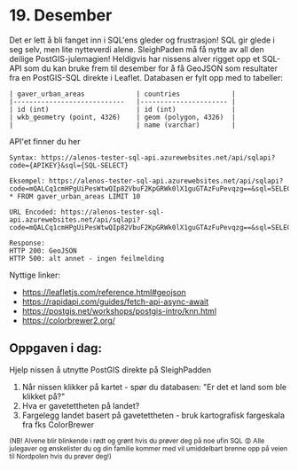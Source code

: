 # 19. Desember
Det er lett å bli fanget inn i SQL'ens gleder og frustrasjon! SQL gir glede i seg selv, men lite nytteverdi alene. SleighPaden må få nytte av all den deilige PostGIS-julemagien! Heldigvis har nissens alver rigget opp et SQL-API som du kan bruke frem til desember for å få GeoJSON som resultater fra en PostGIS-SQL direkte i Leaflet. Databasen er fylt opp med to tabeller:

```
| gaver_urban_areas          	| countries            	|
|----------------------------	|----------------------	|
| id (int)                   	| id (int)             	|
| wkb_geometry (point, 4326) 	| geom (polygon, 4326) 	|
|                            	| name (varchar)       	|
```

API'et finner du her
```
Syntax: https://alenos-tester-sql-api.azurewebsites.net/api/sqlapi?code={APIKEY}&sql={SQL-SELECT}

Eksempel: https://alenos-tester-sql-api.azurewebsites.net/api/sqlapi?code=mQALCq1cmHPgUiPesWtwQIp82VbuF2KpGRWk0lX1guGTAzFuPevqzg==&sql=SELECT * FROM gaver_urban_areas LIMIT 10

URL Encoded: https://alenos-tester-sql-api.azurewebsites.net/api/sqlapi?code=mQALCq1cmHPgUiPesWtwQIp82VbuF2KpGRWk0lX1guGTAzFuPevqzg==&sql=SELECT%20*%20FROM%20gaver_urban_areas%20LIMIT%2010

Response:
HTTP 200: GeoJSON
HTTP 500: alt annet - ingen feilmelding
```


Nyttige linker:
* https://leafletjs.com/reference.html#geojson
* https://rapidapi.com/guides/fetch-api-async-await
* https://postgis.net/workshops/postgis-intro/knn.html
* https://colorbrewer2.org/

Oppgaven i dag:
---------------
Hjelp nissen å utnytte PostGIS direkte på SleighPadden
1. Når nissen klikker på kartet - spør du databasen: "Er det et land som ble klikket på?"
1. Hva er gavetettheten på landet?
1. Fargelegg landet basert på gavetettheten - bruk kartografisk fargeskala fra fks ColorBrewer

<sub>(NB! Alvene blir blinkende i rødt og grønt hvis du prøver deg på noe ufin SQL 😡 Alle julegaver og ønskelister du og din familie kommer med vil umiddelbart brenne opp på veien til Nordpolen hvis du prøver deg!)</sub>